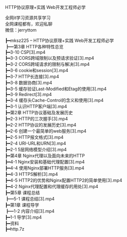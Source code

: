 HTTP协议原理+实践 Web开发工程师必学

全网it学习资源共享学习<br>全网课程都有，欢迎私聊<br>微信：jerryttom<br>

┣━mksz225 – HTTP协议原理+实践 Web开发工程师必学<br> ┣━第3章 HTTP各种特性总览<br> ┣━3-10 CSP[3].mp4<br> ┣━3-3 CORS跨域限制以及预请求验证[3].mp4<br> ┣━3-2 CORS跨域请求的限制与解决[3].mp4<br> ┣━3-6 cookie和session[3].mp4<br> ┣━3-7 HTTP长连接[3].mp4<br> ┣━3-8 数据协商[3].mp4<br> ┣━3-5 缓存验证Last-Modified和Etag的使用[3].mp4<br> ┣━3-9 Redirect[3].mp4<br> ┣━3-4 缓存头Cache-Control的含义和使用[3].mp4<br> ┣━3-1 认识HTTP客户端[3].mp4<br> ┣━第2章 HTTP协议基础及发展历史<br> ┣━2-3 HTTP的三次握手[3].mp4<br> ┣━2-2 HTTP协议的发展历史[3].mp4<br> ┣━2-6 创建一个最简单的web服务[3].mp4<br> ┣━2-5 HTTP报文格式[3].mp4<br> ┣━2-4 URI-URL和URN[3].mp4<br> ┣━2-1 5层网络模型介绍[3].mp4<br> ┣━第4章 Nginx代理以及面向未来的HTTP<br> ┣━4-1 Nginx安装和基础代理配置[3].mp4<br> ┣━4-4 使用Nginx部署HTTP服务[3].mp4<br> ┣━4-3 HTTPS解析[3].mp4<br> ┣━4-5 HTTP2的优势和Nginx配置HTTP2的简单使用[3].mp4<br> ┣━4-2 Nginx代理配置和代理缓存的用处[3].mp4<br> ┣━第5章 课程总结<br> ┣━5-1 课程总结[3].mp4<br> ┣━第1章 课程导学<br> ┣━1-2 内容介绍[3].mp4<br> ┣━1-1 导学[3].mp4<br> ┣━资料<br> ┣━http.7z